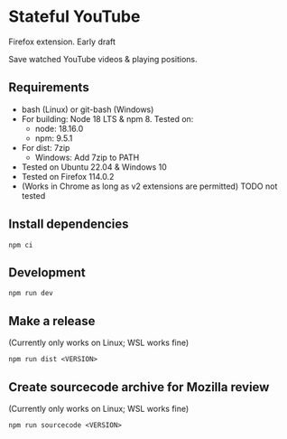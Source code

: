 # Stateful YouTube

Firefox extension. Early draft

Save watched YouTube videos & playing positions.

## Requirements

-   bash (Linux) or git-bash (Windows)
-   For building: Node 18 LTS & npm 8. Tested on:
    -   node: 18.16.0
    -   npm: 9.5.1
-   For dist: 7zip
    -   Windows: Add 7zip to PATH
-   Tested on Ubuntu 22.04 & Windows 10
-   Tested on Firefox 114.0.2
-   (Works in Chrome as long as v2 extensions are permitted) TODO not tested

## Install dependencies

```
npm ci
```

## Development

```
npm run dev
```

## Make a release

(Currently only works on Linux; WSL works fine)

```
npm run dist <VERSION>
```

## Create sourcecode archive for Mozilla review

(Currently only works on Linux; WSL works fine)

`npm run sourcecode <VERSION>`
